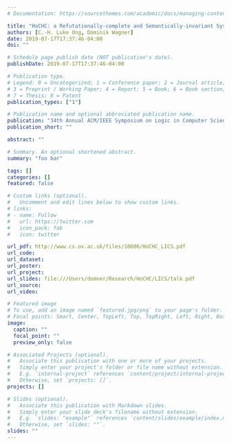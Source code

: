 ```yaml
---
# Documentation: https://sourcethemes.com/academic/docs/managing-content/

title: "HoCHC: a Refutationally-complete and Semantically-invariant System of Higher-order Logic Modulo Theories"
authors: [C.-H. Luke Ong, Dominik Wagner]
date: 2019-07-17T17:37:46-04:00
doi: ""

# Schedule page publish date (NOT publication's date).
publishDate: 2019-07-17T17:37:46-04:00

# Publication type.
# Legend: 0 = Uncategorized; 1 = Conference paper; 2 = Journal article;
# 3 = Preprint / Working Paper; 4 = Report; 5 = Book; 6 = Book section;
# 7 = Thesis; 8 = Patent
publication_types: ["1"]

# Publication name and optional abbreviated publication name.
publication: "34th Annual ACM/IEEE Symposium on Logic in Computer Science (LICS)"
publication_short: ""

abstract: ""

# Summary. An optional shortened abstract.
summary: "foo bar"

tags: []
categories: []
featured: false

# Custom links (optional).
#   Uncomment and edit lines below to show custom links.
# links:
# - name: Follow
#   url: https://twitter.com
#   icon_pack: fab
#   icon: twitter

url_pdf: http://www.cs.ox.ac.uk/files/10606/HoCHC_LICS.pdf
url_code:
url_dataset:
url_poster:
url_project:
url_slides: file:///Users/domner/Research/HoCHC/LICS/talk.pdf
url_source:
url_video:

# Featured image
# To use, add an image named `featured.jpg/png` to your page's folder. 
# Focal points: Smart, Center, TopLeft, Top, TopRight, Left, Right, BottomLeft, Bottom, BottomRight.
image:
  caption: ""
  focal_point: ""
  preview_only: false

# Associated Projects (optional).
#   Associate this publication with one or more of your projects.
#   Simply enter your project's folder or file name without extension.
#   E.g. `internal-project` references `content/project/internal-project/index.md`.
#   Otherwise, set `projects: []`.
projects: []

# Slides (optional).
#   Associate this publication with Markdown slides.
#   Simply enter your slide deck's filename without extension.
#   E.g. `slides: "example"` references `content/slides/example/index.md`.
#   Otherwise, set `slides: ""`.
slides: ""
---
```

